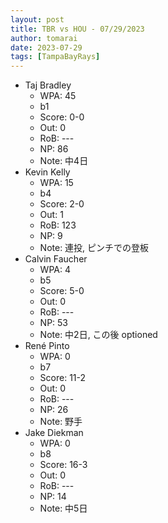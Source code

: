 ```yaml
---
layout: post
title: TBR vs HOU - 07/29/2023
author: tomarai
date: 2023-07-29
tags: [TampaBayRays]
---
```


* Taj Bradley
	- WPA: 45
	- b1
	- Score: 0-0
	- Out: 0
	- RoB: ---
	- NP: 86
	- Note: 中4日
* Kevin Kelly
	- WPA: 15
	- b4
	- Score: 2-0
	- Out: 1
	- RoB: 123
	- NP: 9
	- Note: 連投, ピンチでの登板
* Calvin Faucher
	- WPA: 4
	- b5
	- Score: 5-0
	- Out: 0
	- RoB: ---
	- NP: 53
	- Note: 中2日, この後 optioned
* René Pinto
	- WPA: 0
	- b7
	- Score: 11-2
	- Out: 0
	- RoB: ---
	- NP: 26
	- Note: 野手
* Jake Diekman
	- WPA: 0
	- b8
	- Score: 16-3
	- Out: 0
	- RoB: ---
	- NP: 14
	- Note: 中5日

